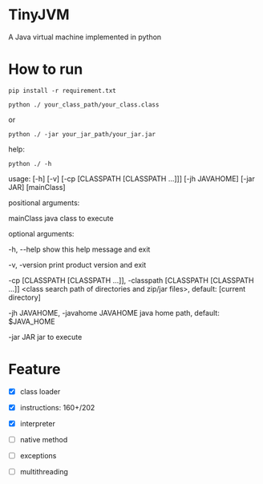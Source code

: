 # TinyJVM
A Java virtual machine implemented in python

# How to run

`pip install -r requirement.txt`

`python ./ your_class_path/your_class.class`

or

`python ./ -jar your_jar_path/your_jar.jar`

help:

`python ./ -h`

usage: [-h] [-v] [-cp [CLASSPATH [CLASSPATH ...]]] [-jh JAVAHOME] [-jar JAR] [mainClass]

positional arguments:

  mainClass             java class to execute



optional arguments:

  -h, --help            show this help message and exit

  -v, -version          print product version and exit

  -cp [CLASSPATH [CLASSPATH ...]], -classpath [CLASSPATH [CLASSPATH ...]]
                        <class search path of directories and zip/jar files>, default: [current directory]

  -jh JAVAHOME, -javahome JAVAHOME
                        java home path, default: $JAVA_HOME

  -jar JAR              jar to execute

# Feature

- [x] class loader

- [x] instructions: 160+/202
- [x] interpreter
- [ ] native method
- [ ] exceptions
- [ ] multithreading